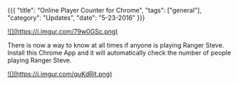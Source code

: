 {{{
  "title": "Online Player Counter for Chrome",
  "tags": ["general"],
  "category": "Updates",
  "date": "5-23-2016"
}}}

<a href="https://chrome.google.com/webstore/detail/ranger-steve-online-playe/pkciploajmeojopnmfdaikpinabebogn">
    ![](https://i.imgur.com/79w0GSc.png)
</a>

There is now a way to know at all times if anyone is playing Ranger Steve.  Install this Chrome App and it will automatically check the number of people playing Ranger Steve.

<a href="https://chrome.google.com/webstore/detail/ranger-steve-online-playe/pkciploajmeojopnmfdaikpinabebogn">
    ![](https://i.imgur.com/quKdRit.png)
</a>
